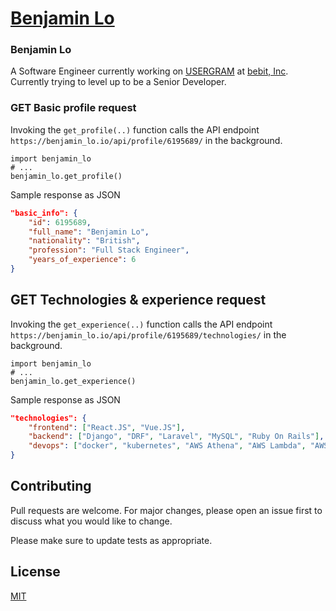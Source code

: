 # [Benjamin Lo](https://bebit-inc.esa.io/members/benjamin_lo)

### Benjamin Lo
A Software Engineer currently working on [USERGRAM](https://www.bebit.co.jp/usergram/) at [bebit, Inc](https://github.com/bebit). Currently trying to level up to be a Senior Developer.

### GET Basic profile request

Invoking the `get_profile(..)` function calls the API endpoint `https://benjamin_lo.io/api/profile/6195689/` in the background.

```python3
import benjamin_lo
# ...
benjamin_lo.get_profile()
```

Sample response as JSON

```json
"basic_info": {
    "id": 6195689,
    "full_name": "Benjamin Lo",
    "nationality": "British",
    "profession": "Full Stack Engineer",
    "years_of_experience": 6
}
```

## GET Technologies & experience request
Invoking the `get_experience(..)` function calls the API endpoint `https://benjamin_lo.io/api/profile/6195689/technologies/` in the background.

```python3
import benjamin_lo
# ...
benjamin_lo.get_experience()
```
Sample response as JSON
```json
"technologies": {
    "frontend": ["React.JS", "Vue.JS"],
    "backend": ["Django", "DRF", "Laravel", "MySQL", "Ruby On Rails"],
    "devops": ["docker", "kubernetes", "AWS Athena", "AWS Lambda", "AWS DynamoDB"]
}
```

## Contributing
Pull requests are welcome. For major changes, please open an issue first to discuss what you would like to change.

Please make sure to update tests as appropriate.

## License
[MIT](https://choosealicense.com/licenses/mit/)
